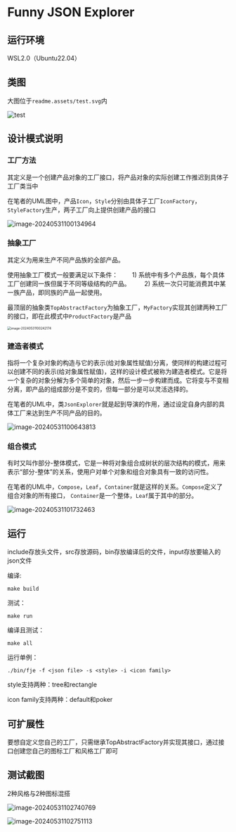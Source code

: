 # Funny JSON Explorer

## 运行环境

WSL2.0（Ubuntu22.04）

## 类图

大图位于`readme.assets/test.svg`内

![test](readme.assets/test.svg)

## 设计模式说明

### 工厂方法

其定义是一个创建产品对象的工厂接口，将产品对象的实际创建工作推迟到具体子工厂类当中

在笔者的UML图中，产品`Icon`，`Style`分别由具体子工厂`IconFactory`，`StyleFactory`生产，两子工厂向上提供创建产品的接口

![image-20240531100134964](readme.assets/image-20240531100134964.png)

### 抽象工厂

其定义为用来生产不同产品族的全部产品。

使用抽象工厂模式一般要满足以下条件：
  1) 系统中有多个产品族，每个具体工厂创建同一族但属于不同等级结构的产品。
  2) 系统一次只可能消费其中某一族产品，即同族的产品一起使用。

最顶层的抽象类`TopAbstractFactory`为抽象工厂，`MyFactory`实现其创建两种工厂的接口，即在此模式中`ProductFactory`是产品

<img src="readme.assets/image-20240531100242174.png" alt="image-20240531100242174" style="zoom:50%;" />

### 建造者模式

指将一个复杂对象的构造与它的表示(给对象属性赋值)分离，使同样的构建过程可以创建不同的表示(给对象属性赋值)，这样的设计模式被称为建造者模式。它是将一个复杂的对象分解为多个简单的对象，然后一步一步构建而成。它将变与不变相分离，即产品的组成部分是不变的，但每一部分是可以灵活选择的。

在笔者的UML中，类`JsonExplorer`就是起到导演的作用，通过设定自身内部的具体工厂来达到生产不同产品的目的。

![image-20240531100643813](readme.assets/image-20240531100643813.png)

### 组合模式

有时又叫作部分-整体模式，它是一种将对象组合成树状的层次结构的模式，用来表示“部分-整体”的关系，使用户对单个对象和组合对象具有一致的访问性。

在笔者的UML中，`Compose`，`Leaf`，`Container`就是这样的关系。`Compose`定义了组合对象的所有接口， `Container`是一个整体，`Leaf`属于其中的部分。

![image-20240531101732463](readme.assets/image-20240531101732463.png)

## 运行

include存放头文件，src存放源码，bin存放编译后的文件，input存放要输入的json文件

编译:

```shell
make build
```

测试：

```shell
make run
```

编译且测试：

```shell
make all
```

运行单例：

```shell
./bin/fje -f <json file> -s <style> -i <icon family>
```

style支持两种：tree和rectangle

icon family支持两种：default和poker

## 可扩展性

要想自定义您自己的工厂，只需继承TopAbstractFactory并实现其接口，通过接口创建您自己的图标工厂和风格工厂即可

## 测试截图

2种风格与2种图标混搭

![image-20240531102740769](readme.assets/image-20240531102740769.png)

![image-20240531102751113](readme.assets/image-20240531102751113.png)
